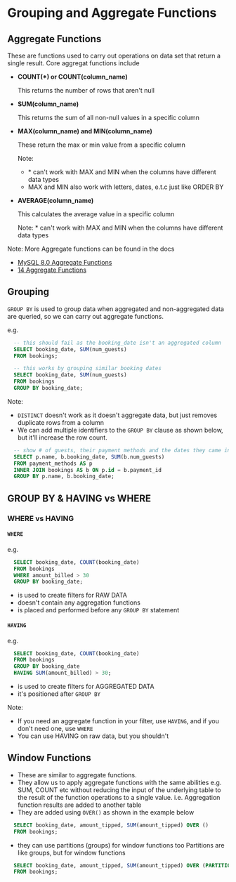 # Grouping and Aggregate Functions

## Aggregate Functions

These are functions used to carry out operations on data set that return a single result.
Core aggregat functions include

- **COUNT(\*) or COUNT(column_name)**

  This returns the number of rows that aren't null

- **SUM(column_name)**

  This returns the sum of all non-null values in a specific column

- **MAX(column_name) and MIN(column_name)**

  These return the max or min value from a specific column

  Note:

  - \* can't work with MAX and MIN when the columns have different data types
  - MAX and MIN also work with letters, dates, e.t.c just like ORDER BY

- **AVERAGE(column_name)**

  This calculates the average value in a specific column

  Note: \* can't work with MAX and MIN when the columns have different data types

Note: More Aggregate functions can be found in the docs

- [MySQL 8.0 Aggregate Functions](https://dev.mysql.com/doc/refman/8.0/en/aggregate-functions.html)
- [14 Aggregate Functions](https://www.postgresql.org/docs/14/functions-aggregate.html)

## Grouping

`GROUP BY` is used to group data when aggregated and non-aggregated data are queried, so we can carry out aggregate functions.

e.g.

```sql
  -- this should fail as the booking_date isn't an aggregated column
  SELECT booking_date, SUM(num_guests)
  FROM bookings;

  -- this works by grouping similar booking dates
  SELECT booking_date, SUM(num_guests)
  FROM bookings
  GROUP BY booking_date;
```

Note:

- `DISTINCT` doesn't work as it doesn't aggregate data, but just removes duplicate rows from a column
- We can add multiple identifiers to the `GROUP BY` clause as shown below, but it'll increase the row count.

```sql
  -- show # of guests, their payment methods and the dates they came in
  SELECT p.name, b.booking_date, SUM(b.num_guests)
  FROM payment_methods AS p
  INNER JOIN bookings AS b ON p.id = b.payment_id
  GROUP BY p.name, b.booking_date;
```

## GROUP BY & HAVING vs WHERE

### **WHERE vs HAVING**

#### `WHERE`

e.g.

```sql
  SELECT booking_date, COUNT(booking_date)
  FROM bookings
  WHERE amount_billed > 30
  GROUP BY booking_date;
```

- is used to create filters for RAW DATA
- doesn't contain any aggregation functions
- is placed and performed before any `GROUP BY` statement

#### `HAVING`

e.g.

```sql
  SELECT booking_date, COUNT(booking_date)
  FROM bookings
  GROUP BY booking_date
  HAVING SUM(amount_billed) > 30;
```

- is used to create filters for AGGREGATED DATA
- it's positioned after `GROUP BY`

Note:

- If you need an aggregate function in your filter, use `HAVING`, and if you don't need one, use `WHERE`
- You can use HAVING on raw data, but you shouldn't

## Window Functions

- These are similar to aggregate functions.
- They allow us to apply aggregate functions with the same abilities e.g. SUM, COUNT etc without reducing the input of the underlying table to the result of the function operations to a single value. i.e. Aggregation function results are added to another table
- They are added using `OVER()` as shown in the example below

```sql
  SELECT booking_date, amount_tipped, SUM(amount_tipped) OVER ()
  FROM bookings;
```

- they can use partitions (groups) for window functions too
  Partitions are like groups, but for window functions

```sql
  SELECT booking_date, amount_tipped, SUM(amount_tipped) OVER (PARTITION BY booking_date)
  FROM bookings;
```
